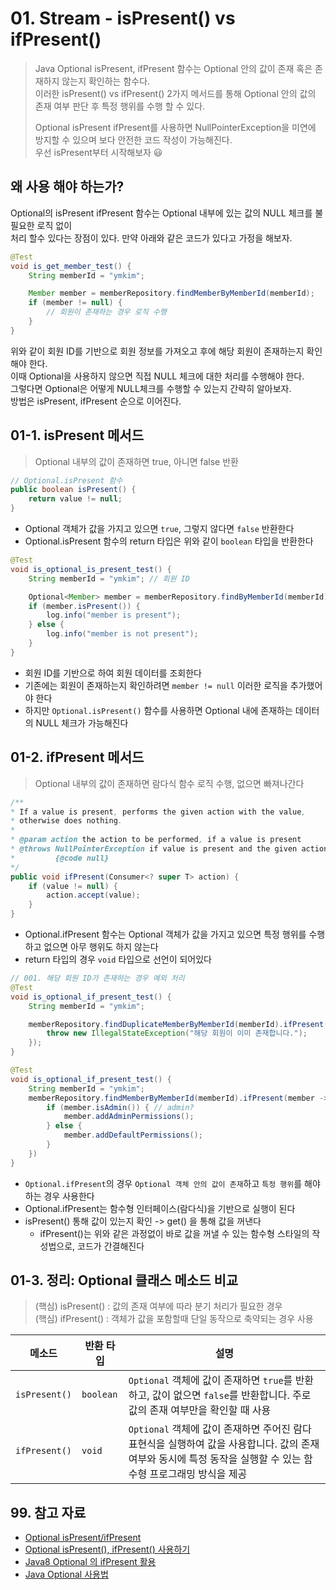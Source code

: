 # 01. Stream - isPresent() vs ifPresent()

> Java Optional isPresent, ifPresent 함수는 Optional 안의 값이 존재 혹은 존재하지 않는지 확인하는 함수다.  
> 이러한 isPresent() vs ifPresent() 2가지 메서드를 통해 Optional 안의 값의 존재 여부 판단 후 특정 행위를 수행 할 수 있다.  
>   
> Optional isPresent ifPresent를 사용하면 NullPointerException을 미연에 방지할 수 있으며 보다 안전한 코드 작성이 가능해진다.  
> 우선 isPresent부터 시작해보자 😃

## 왜 사용 해야 하는가?

Optional의 isPresent ifPresent 함수는 Optional 내부에 있는 값의 NULL 체크를 불필요한 로직 없이  
처리 할수 있다는 장점이 있다. 만약 아래와 같은 코드가 있다고 가정을 해보자.

```java
@Test
void is_get_member_test() {
    String memberId = "ymkim";

    Member member = memberRepository.findMemberByMemberId(memberId);
    if (member != null) {
        // 회원이 존재하는 경우 로직 수행
    }
}
```

위와 같이 회원 ID를 기반으로 회원 정보를 가져오고 후에 해당 회원이 존재하는지 확인해야 한다.  
이때 Optional을 사용하지 않으면 직접 NULL 체크에 대한 처리를 수행해야 한다.  
그렇다면 Optional은 어떻게 NULL체크를 수행할 수 있는지 간략히 알아보자.  
방법은 isPresent, ifPresent 순으로 이어진다.

## 01-1. isPresent 메서드

> Optional 내부의 값이 존재하면 true, 아니면 false 반환

```java
// Optional.isPresent 함수
public boolean isPresent() {
    return value != null;
}
```

- Optional 객체가 값을 가지고 있으면 `true`, 그렇지 않다면 `false` 반환한다
- Optional.isPresent 함수의 return 타입은 위와 같이 `boolean` 타입을 반환한다

```java
@Test
void is_optional_is_present_test() {
    String memberId = "ymkim"; // 회원 ID

    Optional<Member> member = memberRepository.findByMemberId(memberId); // 회원 ID 기반 조회
    if (member.isPresent()) {
        log.info("member is present");
    } else {
        log.info("member is not present");
    }
} 
```

- 회원 ID를 기반으로 하여 회원 데이터를 조회한다
- 기존에는 회원이 존재하는지 확인하려면 `member != null` 이러한 로직을 추가했어야 한다
- 하지만 `Optional.isPresent()` 함수를 사용하면 Optional 내에 존재하는 데이터의 NULL 체크가 가능해진다

## 01-2. ifPresent 메서드

> Optional 내부의 값이 존재하면 람다식 함수 로직 수행, 없으면 빠져나간다

```java
/**
* If a value is present, performs the given action with the value,
* otherwise does nothing.
*
* @param action the action to be performed, if a value is present
* @throws NullPointerException if value is present and the given action is
*         {@code null}
*/
public void ifPresent(Consumer<? super T> action) {
    if (value != null) {
        action.accept(value);
    }
}
```

- Optional.ifPresent 함수는 Optional 객체가 값을 가지고 있으면 특정 행위를 수행하고 없으면 아무 행위도 하지 않는다
- return 타입의 경우 `void` 타입으로 선언이 되어있다

```java
// 001. 해당 회원 ID가 존재하는 경우 예외 처리
@Test
void is_optional_if_present_test() {
    String memberId = "ymkim";

    memberRepository.findDuplicateMemberByMemberId(memberId).ifPresent(member -> {
        throw new IllegalStateException("해당 회원이 이미 존재합니다.");
    });
}
```

```java
@Test
void is_optional_if_present_test() {
    String memberId = "ymkim";
    memberRepository.findMemberByMemberId(memberId).ifPresent(member -> {
        if (member.isAdmin()) { // admin?
            member.addAdminPermissions();
        } else {
            member.addDefaultPermissions();
        }
    })
}
```

- `Optional.ifPresent`의 경우 `Optional 객체 안의 값이 존재`하고 `특정 행위`를 해야 하는 경우 사용한다
- Optional.ifPresent는 함수형 인터페이스(람다식)을 기반으로 실행이 된다
- isPresent() 통해 값이 있는지 확인 -> get() 을 통해 값을 꺼낸다
  - ifPresent()는 위와 같은 과정없이 바로 값을 꺼낼 수 있는 함수형 스타일의 작성법으로, 코드가 간결해진다

## 01-3. 정리: Optional 클래스 메소드 비교

> (핵심) isPresent() : 값의 존재 여부에 따라 분기 처리가 필요한 경우  
> (핵심) ifPresent() : 객체가 값을 포함할때 단일 동작으로 축약되는 경우 사용

| 메소드        | 반환 타입  | 설명 |
|--------------|----------|----------------------------------------------|
| `isPresent()` | `boolean` | `Optional` 객체에 값이 존재하면 `true`를 반환하고, 값이 없으면 `false`를 반환합니다. 주로 값의 존재 여부만을 확인할 때 사용 |
| `ifPresent()` | `void`    | `Optional` 객체에 값이 존재하면 주어진 람다 표현식을 실행하여 값을 사용합니다. 값의 존재 여부와 동시에 특정 동작을 실행할 수 있는 함수형 프로그래밍 방식을 제공 |

## 99. 참고 자료

- [Optional isPresent/ifPresent](https://message0412.tistory.com/entry/JAVA-Optional-isPresentifPresent)
- [Optional<T> isPresent(), ifPresent() 사용하기](https://sin0824.tistory.com/25)
- [Java8 Optional 의 ifPresent 활용](https://ykh6242.tistory.com/entry/Java8-Optional-%EC%9D%98-ifPresent-%ED%99%9C%EC%9A%A9)
- [Java Optional 사용법](https://www.daddyprogrammer.org/post/1988/java-optional/)